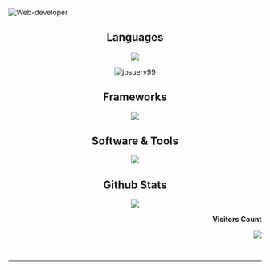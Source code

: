 ![Web-developer](https://res.cloudinary.com/dryi0j55n/image/upload/f_auto,q_auto/v1/varios/lquqn3z49xv60aadwrl5)

<div align="center">
<h2>Languages</h2>
<p align="center">
  <a href="https://skillicons.dev">
    <img src="https://skillicons.dev/icons?i=java,js,html,css" />
     <a><p><img src="https://github-readme-stats.vercel.app/api/top-langs?username=pabloexeqgimenez&show_icons=true&theme=dark&locale=en&hide=jupyter%20notebook,lex,&langs_count=8" alt="josuerv99" /></p></a>
  </a>
</p>
<h2>Frameworks</h2>
<p >
  <a href="https://skillicons.dev">
    <img src="https://skillicons.dev/icons?i=spring,vue,bootstrap" />
  </a>
</p>
<h2>Software & Tools</h2>
<p >
  <a href="https://skillicons.dev">
    <img src="https://skillicons.dev/icons?i=gradle,hibernate,postgres,postman,idea,vscode,eclipse,linux,git,github,docker" />
  </a>
</p>
<p>
  
  <h2>Github Stats</h2>

<p><img src="https://github-readme-streak-stats.herokuapp.com/?user=pabloexeqgimenez&theme=tokyonight"/></p>
</div>

<div align="right">
 <b style = {font-weight: 400}>Visitors Count</b>

<p style = {font-weight: 400}><img src="https://profile-counter.glitch.me/{pabloexeqgimenez}/count.svg" /></p> 
<br>
<hr>


<!--
**PabloExeQGimenez/PabloExeQGimenez** is a ✨ _special_ ✨ repository because its `README.md` (this file) appears on your GitHub profile.

Here are some ideas to get you started:

- 🔭 I’m currently working on ...
- 🌱 I’m currently learning ...
- 👯 I’m looking to collaborate on ...
- 🤔 I’m looking for help with ...
- 💬 Ask me about ...
- 📫 How to reach me: ...
- 😄 Pronouns: ...
- ⚡ Fun fact: ...
-->
